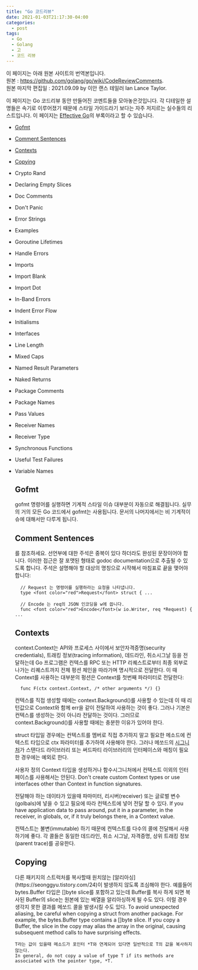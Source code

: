 ```yaml
---
title: "Go 코드리뷰"
date: 2021-01-03T21:17:30-04:00
categories:
  - post
tags:
  - Go
  - Golang
  - 고
  - 코드 리뷰
---
```


  이 페이지는 아래 원본 사이트의 번역본입니다.  
    원본 : https://github.com/golang/go/wiki/CodeReviewComments.  
    원본 마지막 편집일 : 2021.09.09 by 이안 랜스 테일러 Ian Lance Taylor.

이 페이지는 Go 코드리뷰 동안 만들어진 코멘트들을 모아놓은것입니다. 각 디테일한 설명들은 속기로 이루어졌기 때문에 스타일 가이드라기 보다는 자주 저지르는 실수들의 리스트입니다.
이 페이지는 [Effective Go](https://go.dev/doc/effective_go)의 부록이라고 할 수 있습니다.

- [Gofmt](#gofmt)
- [Comment Sentences](#commentsentences)
- [Contexts](#contexts)
- [Copying](#copying)
- Crypto Rand
- Declaring Empty Slices
- Doc Comments
- Don't Panic
- Error Strings
- Examples
- Goroutine Lifetimes
- Handle Errors
- Imports
- Import Blank
- Import Dot
- In-Band Errors
- Indent Error Flow
- Initialisms
- Interfaces
- Line Length
- Mixed Caps
- Named Result Parameters
- Naked Returns
- Package Comments
- Package Names
- Pass Values
- Receiver Names
- Receiver Type
- Synchronous Functions
- Useful Test Failures
- Variable Names

    <a name="gofmt">
      <h2>Gofmt</h2>
      gofmt 명령어를 실행하면 기계적 스타일 이슈 대부분이 자동으로 해결됩니다. 실무의 거의 모든 Go 코드에서 gofmt는 사용됩니다. 문서의 나머지에서는 비 기계적이슈에 대해서만 다루게 됩니다. 
    </a>

    <a name="commentsentences">
      <h2>Comment Sentences</h2> 
      <https://golang.org/doc/effective_go.html#commentary>를 참조하세요. 선언부에 대한 주석은 중복이 있다 하더라도 완성된 문장이어야 합니다. 이러한 접근은 잘 포맷된 형태로 godoc documentation으로 추출될 수 있도록 합니다. 주석은 설명해야 할 대상의 명칭으로 시작해서 마침표로 끝을 맺어야 합니다:

        // Request 는 명령어를 실행하라는 요청을 나타냅니다.
        type <font color="red">Request</font> struct { ...

        // Encode 는 req의 JSON 인코딩을 w에 씁니다.
        func <font color="red">Encode</font>(w io.Writer, req *Request) { ...

    </a>

    <a name="contexts"> 
      <h2>Contexts</h2>
      context.Context는 API와 프로세스 사이에서 보안자격증명(security credentials), 트래킹 정보(tracing information), 데드라인, 취소시그날 등을 전달하는데   
      Go 프로그램은 컨텍스를 RPC 또는 HTTP 리퀘스트로부터 최종 외부로 나가는 리퀘스트까지 전체 펑션 체인을 따라가며 명시적으로 전달한다.   
      이 때 Context를 사용하는 대부분의 펑션은 Context를 첫번째 파라미터로 전달한다:   
    
        func F(ctx context.Context, /* other arguments */) {}

    컨텍스를 직접 생성할 때에는 context.Background()를 사용할 수 있는데 이 때 리턴값으로 Context와 함께 err을 같이 전달하여 사용하는 것이 좋다. 
    그러나 기본은 컨텍스를 생성하는 것이 아니라 전달하는 것이다. 그러므로 context.Background()를 사용할 때에는 충분한 이유가 있어야 한다. 

    struct 타입일 경우에는 컨텍스트를 멤버로 직접 추가하지 말고 필요한 메소드에 컨텍스트 타입으로 ctx 파라미터를 추가하여 사용해야 한다. 그러나 
    메쏘드의 [시그니처](https://developer.mozilla.org/ko/docs/Glossary/Signature/Function)가 스탠다드 라이브러리 또는 써드파티 라이브러리의 인터페이스와 매칭이 필요한 경우에는 예외로 한다.

    사용자 정의 Context 타입을 생성하거나 함수시그니처에서 컨텍스트 이외의 인터페이스를 사용해서는 안된다.
    Don't create custom Context types or use interfaces other than Context in function signatures.

    전달해야 하는 데이타가 있을때 파마미터, 리시버(receiver) 또는 글로벌 변수(golbals)에 넣을 수 있고 필요에 따라 컨텍스트에 넣어 전달 할 수 있다. 
    If you have application data to pass around, put it in a parameter, in the receiver, in globals, or, if it truly belongs there, in a Context value.

    컨텍스트는 불변(immutable) 하기 때문에 컨텍스트를 다수의 콜에 전달해서 사용하기에 좋다. 각 콜들은 동일한 데드라인, 취소 시그날, 자격증명, 상위 트래킹 정보(parent trace)를 공유한다. 
    </a>
    
    <a name="copying">
      <h2>Copying</h2>
      다른 패키지의 스트럭처를 복사할때 원치않는 [알리아싱](https://seonggyu.tistory.com/24)이 발생하지 않도록 조심해야 한다. 예를들어 bytes.Buffer 타입은 []byte slice를 포함하고 있는데
      Buffer를 복사 하게 되면 복사된 Buffer의 slice는 원본에 있는 배열을 알리아싱하게 될 수도 있다. 이럴 경우 생각지 못한 결과를 메쏘드 콜을 발생시킬 수도 있다. 
      To avoid unexpected aliasing, be careful when copying a struct from another package. For example, the bytes.Buffer type contains a []byte slice. If you copy a Buffer, the slice in the copy may alias the array in the original, causing subsequent method calls to have surprising effects.

      T라는 값이 있을때 메소드가 포인터 *T와 연계되어 있다면 일반적으로 T의 값을 복사하지 않는다. 
      In general, do not copy a value of type T if its methods are associated with the pointer type, *T.

    </a>
